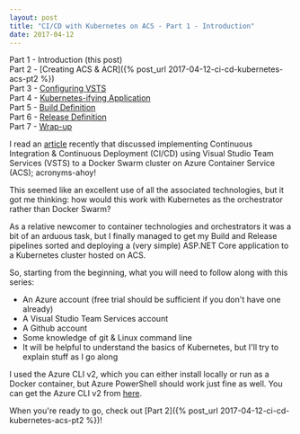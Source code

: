 ```yaml
---
layout: post
title: "CI/CD with Kubernetes on ACS - Part 1 - Introduction"
date: 2017-04-12
---
```


Part 1 - Introduction (this post)  
Part 2 - [Creating ACS & ACR]({% post_url 2017-04-12-ci-cd-kubernetes-acs-pt2 %})  
Part 3 - [Configuring VSTS]()  
Part 4 - [Kubernetes-ifying Application]()  
Part 5 - [Build Definition]()  
Part 6 - [Release Definition]()  
Part 7 - [Wrap-up]()  

I read an [article](https://docs.microsoft.com/en-us/azure/container-service/container-service-docker-swarm-setup-ci-cd) recently that discussed implementing Continuous Integration & Continuous Deployment (CI/CD) using Visual Studio Team Services (VSTS) to a Docker Swarm cluster on Azure Container Service (ACS); acronyms-ahoy!

This seemed like an excellent use of all the associated technologies, but it got me thinking: how would this work with Kubernetes as the orchestrator rather than Docker Swarm?

As a relative newcomer to container technologies and orchestrators it was a bit of an arduous task, but I finally managed to get my Build and Release pipelines sorted and deploying a (very simple) ASP.NET Core application to a Kubernetes cluster hosted on ACS.

So, starting from the beginning, what you will need to follow along with this series:

* An Azure account (free trial should be sufficient if you don't have one already)
* A Visual Studio Team Services account
* A Github account
* Some knowledge of git & Linux command line
* It will be helpful to understand the basics of Kubernetes, but I'll try to explain stuff as I go along

I used the Azure CLI v2, which you can either install locally or run as a Docker container, but Azure PowerShell should work just fine as well. You can get the Azure CLI v2 from [here](https://docs.microsoft.com/en-us/cli/azure/install-azure-cli).

When you're ready to go, check out [Part 2]({% post_url 2017-04-12-ci-cd-kubernetes-acs-pt2 %})!